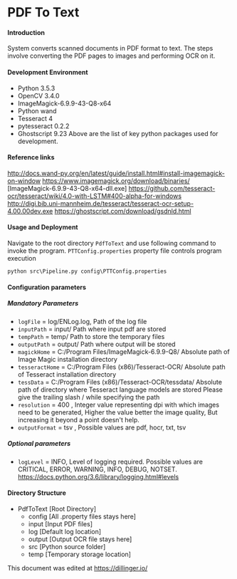 # PDF To Text
#### Introduction
System converts scanned documents in PDF format to text. The steps involve converting the PDF pages to images and performing OCR on it.

#### Development Environment
- Python 3.5.3
- OpenCV 3.4.0
- ImageMagick-6.9.9-43-Q8-x64
- Python wand
- Tesseract 4
- pytesseract 0.2.2
- Ghostscript 9.23
Above are the list of key python packages used for development.

#### Reference links
http://docs.wand-py.org/en/latest/guide/install.html#install-imagemagick-on-window https://www.imagemagick.org/download/binaries/ [ImageMagick-6.9.9-43-Q8-x64-dll.exe]
https://github.com/tesseract-ocr/tesseract/wiki/4.0-with-LSTM#400-alpha-for-windows
http://digi.bib.uni-mannheim.de/tesseract/tesseract-ocr-setup-4.00.00dev.exe
https://ghostscript.com/download/gsdnld.html

#### Usage and Deployment
Navigate to the root directory `PdfToText` and use following command to invoke the program. `PTTConfig.properties` property file controls program execution
```
python src\Pipeline.py config\PTTConfig.properties
```

#### Configuration parameters
##### Mandatory Parameters
- `logFile` = log/ENLog.log, Path of the log file
- `inputPath` = input/ Path where input pdf are stored
- `tempPath` = temp/ Path to store the temporary files
- `outputPath` = output/ Path where output will be stored
- `magickHome` = C:/Program Files/ImageMagick-6.9.9-Q8/ Absolute path of Image Magic installation directory
- `tesseractHome` = C:/Program Files (x86)/Tesseract-OCR/ Absolute path of Tesseract installation directory
- `tessData` = C:/Program Files (x86)/Tesseract-OCR/tessdata/ Absolute path of directory where Tesseract language models are stored
Please give the trailing slash / while specifying the path
- `resolution` = 400 , Integer value representing dpi with which images need to be generated, Higher the value better the image quality, But increasing it beyond a point doesn't help. 
- `outputFormat` = tsv , Possible values are pdf, hocr, txt, tsv

##### Optional parameters
- `logLevel` = INFO, Level of logging required. Possible values are CRITICAL, ERROR, WARNING, INFO, DEBUG, NOTSET. https://docs.python.org/3.6/library/logging.html#levels

#### Directory Structure
- PdfToText [Root Directory]
    - config [All .property files stays here]
    - input [Input PDF files]    
    - log [Default log location]
    - output [Output OCR file stays here]
    - src [Python source folder]
    - temp [Temporary storage location]

This document was edited at https://dillinger.io/